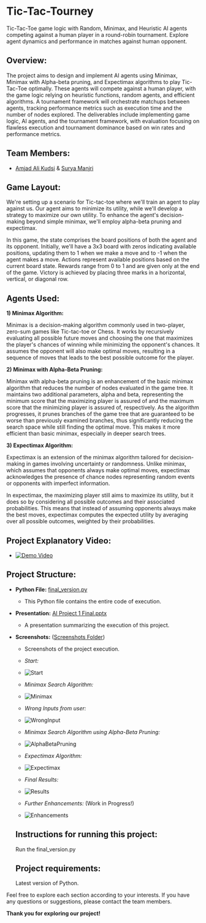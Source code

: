 # Tic-Tac-Tourney
Tic-Tac-Toe game logic with Random, Minimax, and Heuristic AI agents competing against a human player in a round-robin tournament. Explore agent dynamics and performance in matches against human opponent.

## Overview:

The project aims to design and implement AI agents using Minimax, Minimax with Alpha-beta pruning, and Expectimax algorithms to play Tic-Tac-Toe optimally. These agents will compete against a human player, with the game logic relying on heuristic functions, random agents, and efficient algorithms. A tournament framework will orchestrate matchups between agents, tracking performance metrics such as execution time and the number of nodes explored. The deliverables include implementing game logic, AI agents, and the tournament framework, with evaluation focusing on flawless execution and tournament dominance based on win rates and performance metrics.

## Team Members:

- [Amjad Ali Kudsi](https://github.com/AmjadKudsi) & [Surya Manjri](https://github.com/suryamanjri00)

## Game Layout:

We're setting up a scenario for Tic-tac-toe where we'll train an agent to play against us. Our agent aims to minimize its utility, while we'll develop a strategy to maximize our own utility. To enhance the agent's decision-making beyond simple minimax, we'll employ alpha-beta pruning and expectimax. 

In this game, the state comprises the board positions of both the agent and its opponent. Initially, we'll have a 3x3 board with zeros indicating available positions, updating them to 1 when we make a move and to -1 when the agent makes a move. Actions represent available positions based on the current board state. Rewards range from 0 to 1 and are given only at the end of the game. Victory is achieved by placing three marks in a horizontal, vertical, or diagonal row.

## Agents Used:

**1) Minimax Algorithm:**

Minimax is a decision-making algorithm commonly used in two-player, zero-sum games like Tic-tac-toe or Chess. It works by recursively evaluating all possible future moves and choosing the one that maximizes the player's chances of winning while minimizing the opponent's chances. It assumes the opponent will also make optimal moves, resulting in a sequence of moves that leads to the best possible outcome for the player.

**2) Minimax with Alpha-Beta Pruning:**

Minimax with alpha-beta pruning is an enhancement of the basic minimax algorithm that reduces the number of nodes evaluated in the game tree. It maintains two additional parameters, alpha and beta, representing the minimum score that the maximizing player is assured of and the maximum score that the minimizing player is assured of, respectively. As the algorithm progresses, it prunes branches of the game tree that are guaranteed to be worse than previously examined branches, thus significantly reducing the search space while still finding the optimal move. This makes it more efficient than basic minimax, especially in deeper search trees.

**3) Expectimax Algorithm:**

Expectimax is an extension of the minimax algorithm tailored for decision-making in games involving uncertainty or randomness. Unlike minimax, which assumes that opponents always make optimal moves, expectimax acknowledges the presence of chance nodes representing random events or opponents with imperfect information.

In expectimax, the maximizing player still aims to maximize its utility, but it does so by considering all possible outcomes and their associated probabilities. This means that instead of assuming opponents always make the best moves, expectimax computes the expected utility by averaging over all possible outcomes, weighted by their probabilities.


## Project Explanatory Video:

- [![Demo Video](https://img.youtube.com/vi/WQJifk54LnY/0.jpg)](https://www.youtube.com/watch?v=WQJifk54LnY)

## Project Structure:

- **Python File:** [final_version.py](https://github.com/AmjadKudsi/Tic-Tac-Tourney/blob/main/final_version.py)
  - This Python file contains the entire code of execution.
 
- **Presentation:** [AI Project 1 Final.pptx](https://github.com/AmjadKudsi/Tic-Tac-Tourney/blob/main/AI%20Project%201%20Final.pptx)
  - A presentation summarizing the execution of this project.

- **Screenshots:** ([Screenshots Folder](https://github.com/AmjadKudsi/Tic-Tac-Tourney/tree/main/Screenshots))
  - Screenshots of the project execution.
  - *Start:*
  - ![Start](https://github.com/AmjadKudsi/Tic-Tac-Tourney/blob/main/Screenshots/Start.gif)

  - *Minimax Search Algorithm:*
  - ![Minimax](https://github.com/AmjadKudsi/Tic-Tac-Tourney/blob/main/Screenshots/Minimax.gif)
 
  - *Wrong Inputs from user:*
  - ![WrongInput](https://github.com/AmjadKudsi/Tic-Tac-Tourney/blob/main/Screenshots/WrongInput.png)
 
  - *Minimax Search Algorithm using Alpha-Beta Pruning:*
  - ![AlphaBetaPruning](https://github.com/AmjadKudsi/Tic-Tac-Tourney/blob/main/Screenshots/AlphaBetaPruning.gif)
 
  - *Expectimax Algorithm:*
  - ![Expectimax](https://github.com/AmjadKudsi/Tic-Tac-Tourney/blob/main/Screenshots/Expectimax.gif)
 
  - *Final Results:*
  - ![Results](https://github.com/AmjadKudsi/Tic-Tac-Tourney/blob/main/Screenshots/Results.png)
 
  - *Further Enhancements:* (Work in Progress!)
  - ![Enhancements](https://github.com/AmjadKudsi/Tic-Tac-Tourney/blob/main/Screenshots/Enhancements.gif)
 
  ## Instructions for running this project:

  Run the final_version.py

  ## Project requirements:

  Latest version of Python.


Feel free to explore each section according to your interests. If you have any questions or suggestions, please contact the team members.

**Thank you for exploring our project!**


